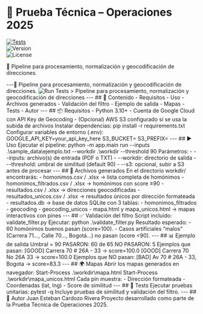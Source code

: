 ﻿# 🚀 Prueba Técnica – Operaciones 2025  

[![Tests](https://github.com/JuanC101195/ops_prueba2025/actions/workflows/tests.yml/badge.svg)](https://github.com/JuanC101195/ops_prueba2025/actions/workflows/tests.yml)  
![Version](https://img.shields.io/badge/version-v1.0.0-blue)  
![License](https://img.shields.io/badge/license-MIT-lightgrey)  

📌 Pipeline para procesamiento, normalización y geocodificación de direcciones.  

---📌 Pipeline para procesamiento, normalización y geocodificación de direcciones. ![Run Tests](https://github.com/JuanC101195/ops_prueba2025/actions/workflows/tests.yml/badge.svg) > Pipeline para procesamiento, normalización y geocodificación de direcciones  ---  ## 📑 Contenido - Requisitos - Uso - Archivos generados - Validación del filtro - Ejemplo de salida - Mapas - Tests - Autor  ---  ## 📦 Requisitos  - Python 3.10+ - Cuenta de Google Cloud con API Key de Geocoding - (Opcional) AWS S3 configurado si se usa la subida de archivos  Instalar dependencias:      pip install -r requirements.txt  Configurar variables de entorno (.env):      GOOGLE_API_KEY=your_api_key_here     S3_BUCKET=     S3_PREFIX=  ---  ## ▶️ Uso  Ejecutar el pipeline:      python -m app.main run        --inputs .\sample_data\ejemplo.txt        --workdir .\workdir        --threshold 90  Parámetros: - --inputs: archivo(s) de entrada (PDF o TXT)   - --workdir: directorio de salida   - --threshold: umbral de similitud (default 90)   - --s3: opcional, subir a S3 antes de procesar    ---  ## 📂 Archivos generados  En el directorio workdir/ encontrarás:  - homonimos.csv / .xlsx → lista completa de homónimos   - homonimos_filtrados.csv / .xlsx → homónimos con score ≥90   - resultados.csv / .xlsx → direcciones geocodificadas   - resultados_unicos.csv / .xlsx → resultados únicos por dirección formateada   - resultados.db → base de datos SQLite con 3 tablas:     - homonimos_filtrados     - geocoding     - geocoding_unicos - mapa.html y mapa_unicos.html → mapas interactivos con pines    ---  ## ✅ Validación del filtro  Script incluido: validate_filter.py  Ejecutar:      python .\validate_filter.py  Resultado esperado: - 60 homónimos buenos pasan (score=100).   - Casos artificiales “malos” (Carrera 71…, Calle 70…, Bogotá…) no pasan (score <90).    ---  ## 📊 Ejemplo de salida      Umbral = 90     PASARON: 60 de 65     NO PASARON: 5  Ejemplos que pasan:      [GOOD] Carrera 70 # 26A - 33  -> score=100.0     [GOOD] Carrera 70 No 26A 33   -> score=100.0  Ejemplos que NO pasan:      [BAD] Av 70 # 26A - 33, Bogota  -> score=83.3  ---  ## 🌍 Mapas  Abrir los mapas generados en navegador:      Start-Process .\workdir\mapa.html     Start-Process .\workdir\mapa_unicos.html  Cada pin muestra: - Dirección formateada   - Coordenadas (lat, lng)   - Score de similitud    ---  ## 🧪 Tests  Ejecutar pruebas unitarias:      pytest -q  Incluye pruebas de similitud y validación del filtro.  ---  ## 👤 Autor  Juan Esteban Cardozo Rivera   Proyecto desarrollado como parte de la Prueba Técnica de Operaciones 2025.
